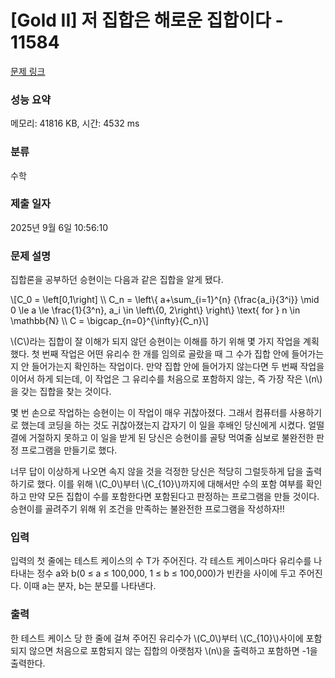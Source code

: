# [Gold II] 저 집합은 해로운 집합이다 - 11584 

[문제 링크](https://www.acmicpc.net/problem/11584) 

### 성능 요약

메모리: 41816 KB, 시간: 4532 ms

### 분류

수학

### 제출 일자

2025년 9월 6일 10:56:10

### 문제 설명

<p>집합론을 공부하던 승현이는 다음과 같은 집합을 알게 됐다.</p>

<p>\[C_0 = \left[0,1\right] \\ C_n = \left\{ a+\sum_{i=1}^{n} {\frac{a_i}{3^i}} \mid 0 \le a \le \frac{1}{3^n}, a_i \in \left\{0, 2\right\} \right\} \text{ for } n \in \mathbb{N} \\ C = \bigcap_{n=0}^{\infty}{C_n}\]</p>

<p>\(C\)라는 집합이 잘 이해가 되지 않던 승현이는 이해를 하기 위해 몇 가지 작업을 계획했다. 첫 번째 작업은 어떤 유리수 한 개를 임의로 골랐을 때 그 수가 집합 안에 들어가는지 안 들어가는지 확인하는 작업이다. 만약 집합 안에 들어가지 않는다면 두 번째 작업을 이어서 하게 되는데, 이 작업은 그 유리수를 처음으로 포함하지 않는, 즉 가장 작은 \(n\)을 갖는 집합을 찾는 것이다.</p>

<p>몇 번 손으로 작업하는 승현이는 이 작업이 매우 귀찮아졌다. 그래서 컴퓨터를 사용하기로 했는데 코딩을 하는 것도 귀찮아졌는지 갑자기 이 일을 후배인 당신에게 시켰다. 얼떨결에 거절하지 못하고 이 일을 받게 된 당신은 승현이를 골탕 먹여줄 심보로 불완전한 판정 프로그램을 만들기로 했다.</p>

<p>너무 답이 이상하게 나오면 속지 않을 것을 걱정한 당신은 적당히 그럴듯하게 답을 출력하기로 했다. 이를 위해 \(C_0\)부터 \(C_{10}\)까지에 대해서만 수의 포함 여부를 확인하고 만약 모든 집합이 수를 포함한다면 포함된다고 판정하는 프로그램을 만들 것이다. 승현이를 골려주기 위해 위 조건을 만족하는 불완전한 프로그램을 작성하자!!</p>

### 입력 

 <p>입력의 첫 줄에는 테스트 케이스의 수 T가 주어진다. 각 테스트 케이스마다 유리수를 나타내는 정수 a와 b(0 ≤ a ≤ 100,000, 1 ≤ b ≤ 100,000)가 빈칸을 사이에 두고 주어진다. 이때 a는 분자, b는 분모를 나타낸다.</p>

### 출력 

 <p>한 테스트 케이스 당 한 줄에 걸쳐 주어진 유리수가 \(C_0\)부터 \(C_{10}\)사이에 포함되지 않으면 처음으로 포함되지 않는 집합의 아랫첨자 \(n\)을 출력하고 포함하면 -1을 출력한다.</p>

